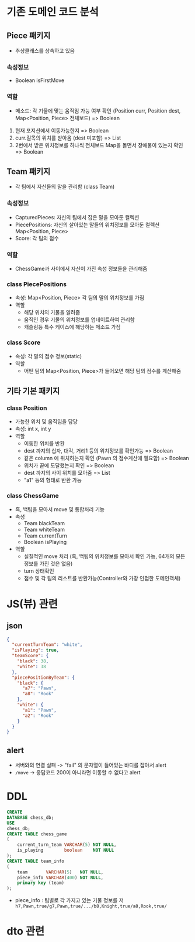 # 기존 도메인 코드 분석

## Piece 패키지

- 추상클래스를 상속하고 있음

### 속성정보

- Boolean isFirstMove

### 역할

- 메소드: 각 기물에 맞는 움직임 가능 여부 확인 (Position curr, Position dest, Map<Position, Piece> 전체보드) => Boolean

1. 현재 포지션에서 이동가능한지 => Boolean
2. curr.길목의 위치를 받아옴 (dest 미포함) => List<Position>
3. 2번에서 받은 위치정보를 하나씩 전체보드 Map을 돌면서 장애물이 있는지 확인 => Boolean

## Team 패키지

- 각 팀에서 자신들의 말을 관리함 (class Team)

### 속성정보

- CapturedPieces: 자신의 팀에서 잡은 말을 모아둔 컬렉션
- PiecePositions: 자신의 살아있는 말들의 위치정보를 모아둔 컬렉션 Map<Position, Piece>
- Score: 각 팀의 점수

### 역할

- ChessGame과 사이에서 자신이 가진 속성 정보들을 관리해줌

### class PiecePositions

- 속성: Map<Position, Piece> 각 팀의 말의 위치정보를 가짐
- 역할
    - 해당 위치의 기물을 알려줌
    - 움직인 경우 기물의 위치정보를 업데이트하여 관리함
    - 캐슬링등 특수 케이스에 해당하는 메소드 가짐

### class Score

- 속성: 각 말의 점수 정보(static)
- 역할
    - 어떤 팀의 Map<Position, Piece>가 들어오면 해당 팀의 점수를 계산해줌

## 기타 기본 패키지

### class Position

- 가능한 위치 및 움직임을 담당
- 속성: int x, int y
- 역할
    - 이동한 위치를 반환
    - dest 까지의 십자, 대각, 거리1 등의 위치정보를 확인가능 => Boolean
    - 같은 column 에 위치하는지 확인 (Pawn 의 점수계산에 필요함) => Boolean
    - 위치가 끝에 도달했는지 확인 => Boolean
    - dest 까지의 사이 위치를 모아줌 => List<Position>
    - "a1" 등의 형태로 반환 가능

### class ChessGame

- 흑, 백팀을 모아서 move 및 통합처리 기능
- 속성
    - Team blackTeam
    - Team whiteTeam
    - Team currentTurn
    - Boolean isPlaying
- 역할
    - 실질적인 move 처리 (흑, 백팀의 위치정보를 모아서 확인 가능, 64개의 모든 정보를 가진 것은 없음)
    - turn 상태확인
    - 점수 및 각 팀의 리스트를 반환가능(Controller와 가장 인접한 도메인객체)

# JS(뷰) 관련

## json

```json
{
  "currentTurnTeam": "white",
  "isPlaying": true,
  "teamScore": {
    "black": 38,
    "white": 38
  },
  "piecePositionByTeam": {
    "black": {
      "a7": "Pawn",
      "a8": "Rook"
    },
    "white": {
      "a1": "Pawn",
      "a2": "Rook"
    }
  }
}
```

## alert

- 서버와의 연결 실패 -> "fail" 의 문자열이 들어있는 바디를 잡아서 alert
- `/move` -> 응답코드 200이 아니라면 이동할 수 없다고 alert

# DDL

```sql
CREATE
DATABASE chess_db;
USE
chess_db;
CREATE TABLE chess_game
(
    current_turn_team VARCHAR(5) NOT NULL,
    is_playing        boolean    NOT NULL
);
CREATE TABLE team_info
(
    team       VARCHAR(5)   NOT NULL,
    piece_info VARCHAR(400) NOT NULL,
    primary key (team)
);
```

- piece_info : 팀별로 각 가지고 있는 기물 정보를 저
  ` h7,Pawn,true/g7,Pawn,true/.../b8,Knight,true/a8,Rook,true/`

# dto 관련

